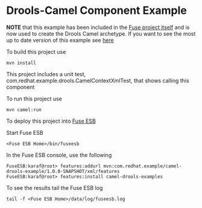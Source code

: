 Drools-Camel Component Example
==============================

**NOTE** that this example has been included in the [Fuse project itself](https://github.com/fusesource/fuse/tree/master/tooling/examples/camel-drools-example) and is now used to create the Drools Camel archetype. If you want to see the most up to date version of this example see [here](https://github.com/fusesource/fuse/tree/master/tooling/examples/camel-drools-example)


To build this project use

    mvn install

This project includes a unit test, com.redhat.example.drools.CamelContextXmlTest, that shows calling this component

To run this project use

    mvn camel:run

To deploy this project into [Fuse ESB](http://fusesource.com/downloads)

Start Fuse ESB

    <Fuse ESB Home>/bin/fuseesb

In the Fuse ESB console, use the following

    FuseESB:karaf@root> features:addurl mvn:com.redhat.example/camel-drools-example/1.0.0-SNAPSHOT/xml/features
    FuseESB:karaf@root> features:install camel-drools-examples

To see the results tail the Fuse ESB log

    tail -f <Fuse ESB Home>/data/log/fuseesb.log
